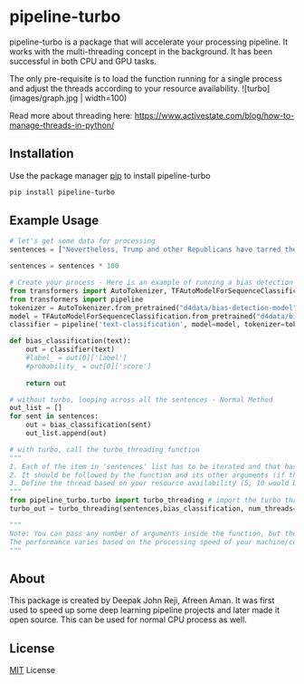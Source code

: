 # pipeline-turbo

pipeline-turbo is a package that will accelerate your processing pipeline. It works with the multi-threading concept in the background. It has been successful in both CPU and GPU tasks.

The only pre-requisite is to load the function running for a single process and adjust the threads according to your resource availability.
![turbo](images/graph.jpg | width=100)

Read more about threading here: https://www.activestate.com/blog/how-to-manage-threads-in-python/

## Installation

Use the package manager [pip](https://pip.pypa.io/en/stable/) to install pipeline-turbo

```bash
pip install pipeline-turbo
```

## Example Usage

```python
# let's get some data for processing
sentences = ["Nevertheless, Trump and other Republicans have tarred the protests as havens for terrorists intent on destroying property.", "Billie Eilish issues apology for mouthing an anti-Asian derogatory term in a resurfaced video.", "Christians should make clear that the perpetuation of objectionable vaccines and the lack of alternatives is a kind of coercion.", "There have been a protest by a group of people", "While emphasizing he’s not singling out either party, Cohen warned about the danger of normalizing white supremacist ideology."]

sentences = sentences * 100

# Create your process - Here is an example of running a bias detection model across few sentences
from transformers import AutoTokenizer, TFAutoModelForSequenceClassification
from transformers import pipeline
tokenizer = AutoTokenizer.from_pretrained("d4data/bias-detection-model")
model = TFAutoModelForSequenceClassification.from_pretrained("d4data/bias-detection-model")
classifier = pipeline('text-classification', model=model, tokenizer=tokenizer) 

def bias_classification(text):
    out = classifier(text)
    #label_ = out[0]['label']
    #probability_ = out[0]['score']
    
    return out 

# without turbo, looping across all the sentences - Normal Method
out_list = []
for sent in sentences:
    out = bias_classification(sent)
    out_list.append(out)

# with turbo, call the turbo_threading function
"""
1. Each of the item in 'sentences' list has to be iterated and that has to be defined as the first argument
2. It should be followed by the function and its other arguments (if there are additional arguments for the function)
3. Define the thread based on your resource availability (5, 10 would be ideal based on your resources)
"""
from pipeline_turbo.turbo import turbo_threading # import the turbo threading function which does the magic
turbo_out = turbo_threading(sentences,bias_classification, num_threads=5)

"""
Note: You can pass any number of arguments inside the function, but the iterable list has to be defined first
The performance varies based on the processing speed of your machine/compute
"""
```

## About
This package is created by Deepak John Reji, Afreen Aman. It was first used to speed up some deep learning pipeline projects and later made it open source. This can be used for normal CPU process as well.

## License
[MIT](https://choosealicense.com/licenses/mit/) License
